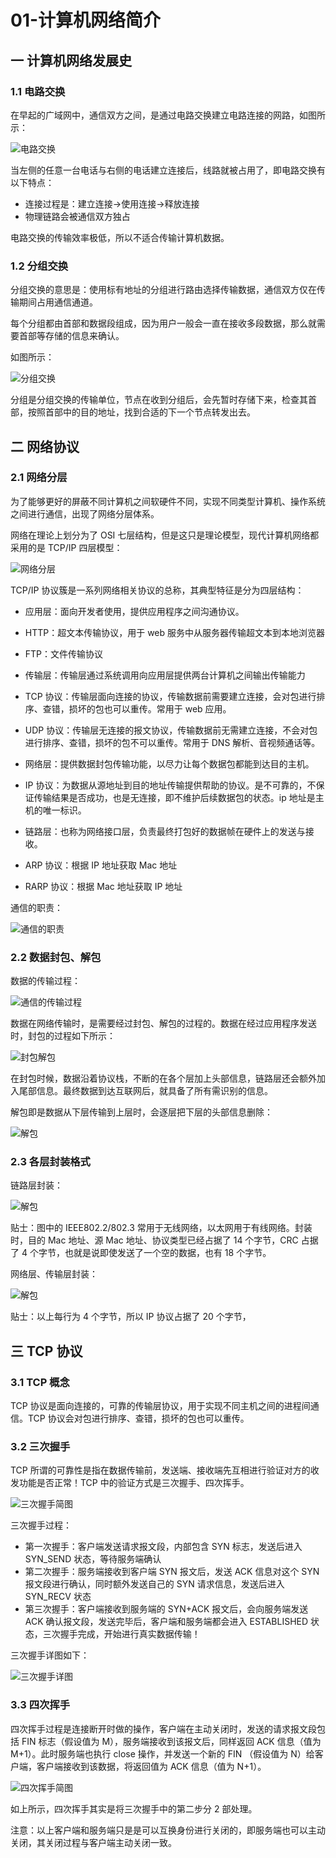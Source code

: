 # 01-计算机网络简介

## 一 计算机网络发展史

### 1.1 电路交换

在早起的广域网中，通信双方之间，是通过电路交换建立电路连接的网路，如图所示：

![电路交换](../images/net/net-00-1.png)

当左侧的任意一台电话与右侧的电话建立连接后，线路就被占用了，即电路交换有以下特点：

- 连接过程是：建立连接->使用连接->释放连接
- 物理链路会被通信双方独占

电路交换的传输效率极低，所以不适合传输计算机数据。

### 1.2 分组交换

分组交换的意思是：使用标有地址的分组进行路由选择传输数据，通信双方仅在传输期间占用通信通道。

每个分组都由首部和数据段组成，因为用户一般会一直在接收多段数据，那么就需要首部等存储的信息来确认。

如图所示：

![分组交换](../images/net/net-00-2.png)

分组是分组交换的传输单位，节点在收到分组后，会先暂时存储下来，检查其首部，按照首部中的目的地址，找到合适的下一个节点转发出去。

## 二 网络协议

### 2.1 网络分层

为了能够更好的屏蔽不同计算机之间软硬件不同，实现不同类型计算机、操作系统之间进行通信，出现了网络分层体系。

网络在理论上划分为了 OSI 七层结构，但是这只是理论模型，现代计算机网络都采用的是 TCP/IP 四层模型：

![网络分层](../images/net/net-00-3.png)

TCP/IP 协议簇是一系列网络相关协议的总称，其典型特征是分为四层结构：

- 应用层：面向开发者使用，提供应用程序之间沟通协议。

- HTTP：超文本传输协议，用于 web 服务中从服务器传输超文本到本地浏览器
- FTP：文件传输协议

- 传输层：传输层通过系统调用向应用层提供两台计算机之间输出传输能力

- TCP 协议：传输层面向连接的协议，传输数据前需要建立连接，会对包进行排序、查错，损坏的包也可以重传。常用于 web 应用。
- UDP 协议：传输层无连接的报文协议，传输数据前无需建立连接，不会对包进行排序、查错，损坏的包不可以重传。常用于 DNS 解析、音视频通话等。

- 网络层：提供数据封包传输功能，以尽力让每个数据包都能到达目的主机。

- IP 协议：为数据从源地址到目的地址传输提供帮助的协议。是不可靠的，不保证传输结果是否成功，也是无连接，即不维护后续数据包的状态。ip 地址是主机的唯一标识。

- 链路层：也称为网络接口层，负责最终打包好的数据帧在硬件上的发送与接收。

- ARP 协议：根据 IP 地址获取 Mac 地址
- RARP 协议：根据 Mac 地址获取 IP 地址

通信的职责：

![通信的职责](../images/net/net-00-4.png)

### 2.2 数据封包、解包

数据的传输过程：

![通信的传输过程](../images/net/net-00-5.svg)

数据在网络传输时，是需要经过封包、解包的过程的。数据在经过应用程序发送时，封包的过程如下所示：

![封包解包](../images/net/net-00-6.png)

在封包时候，数据沿着协议栈，不断的在各个层加上头部信息，链路层还会额外加入尾部信息。最终数据到达互联网后，就具备了所有需识别的信息。

解包即是数据从下层传输到上层时，会逐层把下层的头部信息删除：

![解包](../images/net/net-00-7.png)

### 2.3 各层封装格式

链路层封装：

![解包](../images/net/net-00-8.png)

贴士：图中的 IEEE802.2/802.3 常用于无线网络，以太网用于有线网络。封装时，目的 Mac 地址、源 Mac 地址、协议类型已经占据了 14 个字节，CRC 占据了 4 个字节，也就是说即使发送了一个空的数据，也有 18 个字节。

网络层、传输层封装：

![解包](../images/net/net-00-9.png)

贴士：以上每行为 4 个字节，所以 IP 协议占据了 20 个字节，

## 三 TCP 协议

### 3.1 TCP 概念

TCP 协议是面向连接的，可靠的传输层协议，用于实现不同主机之间的进程间通信。TCP 协议会对包进行排序、查错，损坏的包也可以重传。

### 3.2 三次握手

TCP 所谓的可靠性是指在数据传输前，发送端、接收端先互相进行验证对方的收发功能是否正常！TCP 中的验证方式是三次握手、四次挥手。

![三次握手简图](../images/net/net-01.svg)

三次握手过程：

- 第一次握手：客户端发送请求报文段，内部包含 SYN 标志，发送后进入 SYN_SEND 状态，等待服务端确认
- 第二次握手：服务端接收到客户端 SYN 报文后，发送 ACK 信息对这个 SYN 报文段进行确认，同时额外发送自己的 SYN 请求信息，发送后进入 SYN_RECV 状态
- 第三次握手：客户端接收到服务端的 SYN+ACK 报文后，会向服务端发送 ACK 确认报文段，发送完毕后，客户端和服务端都会进入 ESTABLISHED 状态，三次握手完成，开始进行真实数据传输！

三次握手详图如下：

![三次握手详图](../images/net/net-02.png)

### 3.3 四次挥手

四次挥手过程是连接断开时做的操作，客户端在主动关闭时，发送的请求报文段包括 FIN 标志（假设值为 M），服务端接收到该报文后，同样返回 ACK 信息（值为 M+1）。此时服务端也执行 close 操作，并发送一个新的 FIN （假设值为 N）给客户端，客户端接收到该数据，将返回值为 ACK 信息（值为 N+1）。

![四次挥手简图](../images/net/net-03.svg)

如上所示，四次挥手其实是将三次握手中的第二步分 2 部处理。

注意：以上客户端和服务端只是是可以互换身份进行关闭的，即服务端也可以主动关闭，其关闭过程与客户端主动关闭一致。
